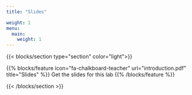 ```yaml
---
title: "Slides"

weight: 1
menu:
  main:
    weight: 1
---
```


{{< blocks/section type="section" color="light">}}

{{% blocks/feature icon="fa-chalkboard-teacher" url="introduction.pdf" title="Slides" %}}
Get the slides for this lab
{{% /blocks/feature %}}

{{< /blocks/section >}}
